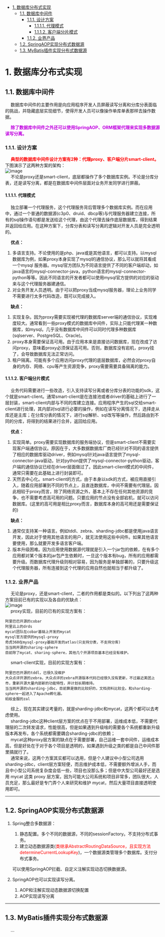 

<!-- TOC -->

- [1. 数据库分布式实现](#1-数据库分布式实现)
    - [1.1. 数据库中间件](#11-数据库中间件)
        - [1.1.1. 设计方案](#111-设计方案)
            - [1.1.1.1. 代理模式](#1111-代理模式)
            - [1.1.1.2. 客户端分片模式](#1112-客户端分片模式)
        - [1.1.2. 业界产品](#112-业界产品)
    - [1.2. SpringAOP实现分布式数据源](#12-springaop实现分布式数据源)
    - [1.3. MyBatis插件实现分布式数据源](#13-mybatis插件实现分布式数据源)

<!-- /TOC -->

<!-- 
ShardingSphere内核原理 
https://mp.weixin.qq.com/s/hPJHCKcptRYvKQPZRz6Tdg
-->

# 1. 数据库分布式实现  

## 1.1. 数据库中间件  
&emsp; 数据库中间件的主要作用是向应用程序开发人员屏蔽读写分离和分库分表面临的挑战，并隐藏底层实现细节，使得开发人员可以像操作单库单表那样去操作数据。  

&emsp; **<font color = "clime">除了数据库中间件之外还可以使用SpringAOP、ORM框架代理来实现多数据源读写分离。</font>**  

### 1.1.1. 设计方案  
&emsp; **<font color = "red">典型的数据库中间件设计方案有2种：代理proxy、客户端分片smart-client。</font>** 下图演示了这两种方案的架构：  
![image](https://gitee.com/wt1814/pic-host/raw/master/images/SQL/sql-25.png)  
&emsp; 不论是proxy还是smart-client，底层都操作了多个数据库实例。不论是分库分表，还是读写分离，都是在数据库中间件层面对业务开发同学进行屏蔽。  

#### 1.1.1.1. 代理模式  
&emsp; 独立部署一个代理服务，这个代理服务背后管理多个数据库实例。而在应用中，通过一个普通的数据源(c3p0、druid、dbcp等)与代理服务器建立连接，所有的sql操作语句都是发送给这个代理，由这个代理去操作底层数据库，得到结果并返回给应用。在这种方案下，分库分表和读写分离的逻辑对开发人员是完全透明的。  

&emsp; **优点：**  
1. 多语言支持。不论使用的是php、java或是其他语言，都可以支持。以mysql数据库为例，如果proxy本身实现了mysql的通信协议，那么可以就将其看成一个mysql 服务器。mysql官方团队为不同语言提供了不同的客户端却动，如java语言的mysql-connector-java，python语言的mysql-connector-python等等。因此不同语言的开发者都可以使用mysql官方提供的对应的驱动来与这个代理服务器建通信。  
2. 对业务开发人员透明。由于可以把proxy当成mysql服务器，理论上业务同学不需要进行太多代码改造，既可以完成接入。  

&emsp; **缺点：**  
1. 实现复杂。因为proxy需要实现被代理的数据库server端的通信协议，实现难度较大。通常看到一些proxy模式的数据库中间件，实际上只能代理某一种数据库，如mysql。几乎没有数据库中间件可以同时代理多种数据库(sqlserver、PostgreSQL、Oracle)。  
2. proxy本身需要保证高可用。由于应用本来是直接访问数据库，现在改成了访问proxy，意味着proxy必须保证高可用。否则，数据库没有宕机，proxy挂了，会导致数据库无法正常访问。  
3. 租户隔离。可能有多个应用访问proxy代理的底层数据库，必然会对proxy自身的内存、网络、cpu等产生资源竞争，proxy需要需要具备隔离的能力。  

#### 1.1.1.2. 客户端分片模式  
&emsp; 业务代码需要进行一些改造，引入支持读写分离或者分库分表的功能的sdk，这个就是smart-client。通常smart-client是在连接池或者driver的基础上进行了一层封装，smart-client内部与不同的库建立连接。应用程序产生的sql交给smart-client进行处理，其内部对sql进行必要的操作，例如在读写分离情况下，选择走从库还是主库；在分库分表的情况下，进行sql解析、sql改写等操作，然后路由到不同的分库，将得到的结果进行合并，返回给应用。  

&emsp; **优点：**  
1. 实现简单。proxy需要实现数据库的服务端协议，但是smart-client不需要实现客户端通信协议。原因在于，大多数据数据库厂商已经针对不同的语言提供了相应的数据库驱动driver，例如mysql针对java语言提供了mysql-connector-java驱动，针对python提供了mysql-connector-python驱动，客户端的通信协议已经在driver层面做过了。因此smart-client模式的中间件，通常只需要在此基础上进行封装即可。  
2. 天然去中心化。smart-client的方式，由于本身以sdk的方式，被应用直接引入，随着应用部署到不同的节点上，且直连数据库，中间不需要有代理层。因此相较于proxy而言，除了网络资源之外，基本上不存在任何其他资源的竞争，也不需要考虑高可用的问题。只要应用的节点没有全部宕机，就可以访问数据库。(这里的高可用是相比proxy而言，数据库本身的高可用还是需要保证的)  

&emsp; **缺点：**  
1. 通常仅支持某一种语言。例如tddl、zebra、sharding-jdbc都是使用java语言开发，因此对于使用其他语言的用户，就无法使用这些中间件。如果其他语言要使用，那么就要开发多语言客户端。  
2. 版本升级困难。因为应用使用数据源代理就是引入一个jar包的依赖，在有多个应用都对某个版本的jar包产生依赖时，一旦这个版本有bug，所有的应用都需要升级。而数据库代理升级则相对容易，因为服务是单独部署的，只要升级这个代理服务器，所有连接到这个代理的应用自然也就相当于都升级了。  

### 1.1.2. 业界产品  
&emsp; 无论是proxy，还是smart-client，二者的作用都是类似的。以下列出了这两种方案目前已有的实现以及各自的优缺点：  
![image](https://gitee.com/wt1814/pic-host/raw/master/images/SQL/sql-26.png)  
&emsp; proxy实现，目前的已有的实现方案有：  

    阿里巴巴开源的cobar  
    阿里云上的drds  
    mycat团队在cobar基础上开发的mycat  
    mysql官方提供的mysql-proxy  
    奇虎360在mysql-proxy基础开发的atlas(只支持分表，不支持分库)  
    当当网开源的sharing-sphere  
    目前除了mycat、sharing-sphere，其他几个开源项目基本已经没有维护。  

&emsp; smart-client实现，目前的实现方案有：  

    阿里巴巴开源的tddl，已很久没维护
    大众点评开源的zebra，大众点评的zebra开源版本代码已经很久没有更新，不过最近美团上市，重新开源大量内部新的功能特性，并计划长期维持。
    当当网开源的sharding-jdbc，目前算是做的比较好的，文档资料比较全。和sharding-sphere一起进入了Apache孵化器。
    蚂蚁金服的zal

&emsp; 综上，现在其实建议考量的，就是sharding-jdbc和mycat，这两个都可以去考虑使用。  
&emsp; sharding-jdbc这种client层方案的优点在于不用部署，运维成本低，不需要代理层的二次转发请求，性能很高，但是如果遇到升级啥的需要各个系统都重新升级版本再发布，各个系统都需要耦合sharding-jdbc的依赖；  
&emsp; mycat这种proxy层方案的缺点在于需要部署，自己运维一套中间件，运维成本高，但是好处在于对于各个项目是透明的，如果遇到升级之类的都是自己中间件那里搞就行了。  
&emsp; 通常来说，这两个方案其实都可以选用，但是个人建议中小型公司选用sharding-jdbc，client层方案轻便，而且维护成本低，不需要额外增派人手，而且中小型公司系统复杂度会低一些，项目也没那么多；但是中大型公司最好还是选用 mycat 这类 proxy 层方案，因为可能大公司系统和项目非常多，团队很大，人员充足，那么最好是专门弄个人来研究和维护 mycat，然后大量项目直接透明使用即可。  

---
## 1.2. SpringAOP实现分布式数据源   
1. Spring整合多数据源：  
    1. 静态配置。多个不同的数据源，不同的sessionFactory。不支持分布式事务。  
    2. 建立动态数据源类(<font color = "red">类继承AbstractRoutingDataSource，且实现方法determineCurrentLookupKey</font>)，一个数据源类管理多个数据库。支付分布式事务。  
    
    可以使用SpringAOP拦截、自定义注解实现动态切换数据源。  
    
2. SpringAOP也可以实现读写分离。  
    1. AOP和注解实现动态数据源切换配置  
    2. AOP实现读写分离  

---
## 1.3. MyBatis插件实现分布式数据源   
&emsp; ...

